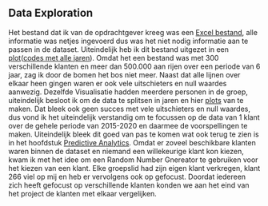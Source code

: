 ## Data Exploration


Het bestand dat ik van de opdrachtgever kreeg was een [Excel bestand](https://github.com/Emir-Acikgoz-50/Minor-Data-Science/blob/main/Notebook%20Bewijzen/excel%20bestand.PNG), alle informatie was netjes ingevoerd dus was het niet nodig informatie aan te passen in de dataset.
Uiteindelijk heb ik dit bestand uitgezet in een [plot](https://github.com/Emir-Acikgoz-50/Minor-Data-Science/blob/main/Notebook%20Bewijzen/plot%201.PNG)([codes met alle jaren](https://github.com/Emir-Acikgoz-50/Minor-Data-Science/blob/main/Notebook%20Codes/Overzicht%20Data%20Klant%20266.ipynb)). Omdat het een bestand was met 300 verschillende klanten en meer dan 500.000 aan rijen over een periode van 6 jaar, zag ik  door de bomen het bos niet meer. Naast dat alle lijnen over elkaar heen gingen waren er ook vele uitschieters en null waardes aanwezig. Dezelfde Visualisatie hadden meerdere personen in de groep, uiteindelijk besloot ik om de data te splitsen in jaren en hier [plots](https://github.com/Emir-Acikgoz-50/Minor-Data-Science/blob/main/Notebook%20Bewijzen/plot%201%20%20per%20jaar%20(2015).PNG) van te maken. Dat bleek ook geen succes met vele uitschieters en null waardes, dus vond ik het uiteindelijk verstandig om te focussen op de data van 1 klant over de gehele periode van 2015-2020 en daarmee de voorspellingen te maken. Uiteindelijk bleek dit goed van pas te komen wat ook terug te zien is in het hoofdstuk [Predictive Analytics](https://github.com/Emir-Acikgoz-50/Minor-Data-Science/blob/main/Predictive%20Analytics%20Hoofdstuk/Visualizing%20the%20outcome%20of%20a%20model.md). Omdat er zoveel beschikbare klanten waren binnen de dataset en niemand een willekeurige klant kon kiezen, kwam ik met het idee om een Random Number Gnereator te gebruiken voor het kiezen van een klant. Elke groepslid had zijn eigen klant verkregen, klant 266 viel op mij en heb er vervolgens ook op gefocust. Doordat iedereen zich heeft gefocust op verschillende klanten konden we aan het eind van het project de klanten met elkaar vergelijken.

